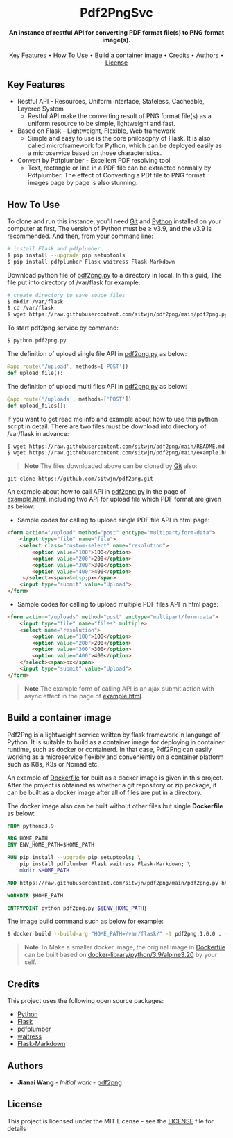 
<h1 align="center">
  Pdf2PngSvc
  <br>
</h1>

<h4 align="center">An instance of restful API for converting PDF format file(s) to PNG format image(s).</h4>

<p align="center">
  <a href="#key-features">Key Features</a> •
  <a href="#how-to-use">How To Use</a> •
  <a href="#build-a-container-image">Build a container image</a> •
  <a href="#credits">Credits</a> •
  <a href="#authors">Authors</a> •
  <a href="#license">License</a>
</p>

## Key Features

* Restful API - Resources, Uniform Interface, Stateless, Cacheable, Layered System
  - Restful API make the converting result of PNG format file(s) as a uniform resource to be simple, lightweight and fast.
* Based on Flask - Lightweight, Flexible, Web framework
  - Simple and easy to use is the core philosophy of Flask. It is also called microframework for  Python, which can be deployed easily as a microservice based on those characteristics.
* Convert by Pdfplumber - Excellent PDF resolving tool
  - Text, rectangle or line in a PDF file can be extracted normally by Pdfplumber. The effect of Converting a PDf file to PNG format images page by page is also stunning.

## How To Use

To clone and run this instance, you'll need [Git](https://git-scm.com) and [Python](https://www.python.org/downloads/)  installed on your computer at first, The version of Python must be ≥ v3.9, and the v3.9 is recommended. And then, from your command line:

``` bash
# install Flask and pdfplumber
$ pip install --upgrade pip setuptools
$ pip install pdfplumber Flask waitress Flask-Markdown
```

Download python file of [pdf2png.py](https://github.com/sitwjn/pdf2png/blob/main/pdf2png.py) to a directory in local. In this guid, The file put into directory of /var/flask for example:

``` bash
# create directory to save souce files
$ mkdir /var/flask
$ cd /var/flask
$ wget https://raw.githubusercontent.com/sitwjn/pdf2png/main/pdf2png.py 
```

To start pdf2png service by command:

``` bash
$ python pdf2png.py
```

The definition of upload single file API in [pdf2png.py](https://github.com/sitwjn/pdf2png/blob/main/pdf2png.py) as below:

``` python
@app.route('/upload', methods=['POST'])
def upload_file():
```

The definition of upload multi files API in [pdf2png.py](https://github.com/sitwjn/pdf2png/blob/main/pdf2png.py) as below:

``` python
@app.route('/uploads', methods=['POST'])
def upload_files():
```

If you want to get read me info and example about how to use this python script in detail. There are two files must be download into directory of /var/flask in advance:

``` bash
$ wget https://raw.githubusercontent.com/sitwjn/pdf2png/main/README.md
$ wget https://raw.githubusercontent.com/sitwjn/pdf2png/main/example.html
```

> **Note**
> The files downloaded above can be cloned by [Git](https://git-scm.com) also:

``` git
git clone https://github.com/sitwjn/pdf2png.git
```

An example about how to call API in [pdf2png.py](https://github.com/sitwjn/pdf2png/blob/main/pdf2png.py) in the page of [example.html](https://github.com/sitwjn/pdf2png/blob/main/example.html), including two API for upload file which PDF format are given as below:

- Sample codes for calling to upload single PDF file API in html page:

``` html
<form action="/upload" method="post" enctype="multipart/form-data">
	<input type="file" name="file">
	<select class="custom-select" name="resolution">
		<option value="100">100</option>
		<option value="200">200</option>
		<option value="300">300</option>
		<option value="400">400</option>
	 </select><span>&nbsp;px</span>
	<input type="submit" value="Upload">
</form>
```

- Sample codes for calling to upload multiple PDF files API in html page:

``` html
<form action="/uploads" method="post" enctype="multipart/form-data">
	<input type="file" name="files" multiple>
	<select name="resolution">
		<option value="100">100</option>
		<option value="200">200</option>
		<option value="300">300</option>
		<option value="400">400</option>
	</select><span>px</span>
	<input type="submit" value="Upload">
</form>
```

> **Note**
> The example form of calling API is an ajax submit action with async effect in the page of [example.html](https://github.com/sitwjn/pdf2png/blob/main/example.html).

## Build a container image

Pdf2Png is a lightweight service written by flask framework in language of Python. It is suitable to build as a container image for deploying in container runtime, such as docker or containerd. In that case, Pdf2Png can easily working as a microservice flexibly and conveniently on a container platform such as K8s, K3s or Nomad etc.

An example of [Dockerfile](https://github.com/sitwjn/pdf2png/blob/main/Dockerfile) for built as a docker image is given in this project. After the project is obtained as whether a git repository or zip package, it can be built as a docker image after all of files are put in a directory.

The docker image also can be built without other files but single **Dockerfile** as below:

``` dockerfile
FROM python:3.9

ARG HOME_PATH
ENV ENV_HOME_PATH=$HOME_PATH

RUN pip install --upgrade pip setuptools; \
    pip install pdfplumber Flask waitress Flask-Markdown; \
    mkdir $HOME_PATH

ADD https://raw.githubusercontent.com/sitwjn/pdf2png/main/pdf2png.py https://raw.githubusercontent.com/sitwjn/pdf2png/main/README.md https://raw.githubusercontent.com/sitwjn/pdf2png/main/example.html $HOME_PATH

WORKDIR $HOME_PATH

ENTRYPOINT python pdf2png.py ${ENV_HOME_PATH}
```

The image build command such as below for example:

``` bash
$ docker build --build-arg "HOME_PATH=/var/flask/" -t pdf2png:1.0.0 . -f Dockerfile
```

> **Note**
> To Make a smaller docker image, the original image in [Dockerfile](https://github.com/sitwjn/pdf2png/blob/main/Dockerfile) can be built based on [docker-library/python/3.9/alpine3.20](https://github.com/docker-library/python/blob/master/3.9/alpine3.20/Dockerfile) by your self.

## Credits

This project uses the following open source packages:

- [Python](https://www.python.org/downloads/)
- [Flask](https://flask.palletsprojects.com/)
- [pdfplumber](https://pypi.org/project/pdfplumber/)
- [waitress](https://pypi.org/project/waitress/)
- [Flask-Markdown](https://pythonhosted.org/Flask-Markdown/)

## Authors

* **Jianai Wang** - *Initial work* - [pdf2png](https://github.com/sitwjn/pdf2png)

## License

This project is licensed under the MIT License - see the [LICENSE](https://github.com/sitwjn/pdf2png/blob/main/LICENSE) file for details

